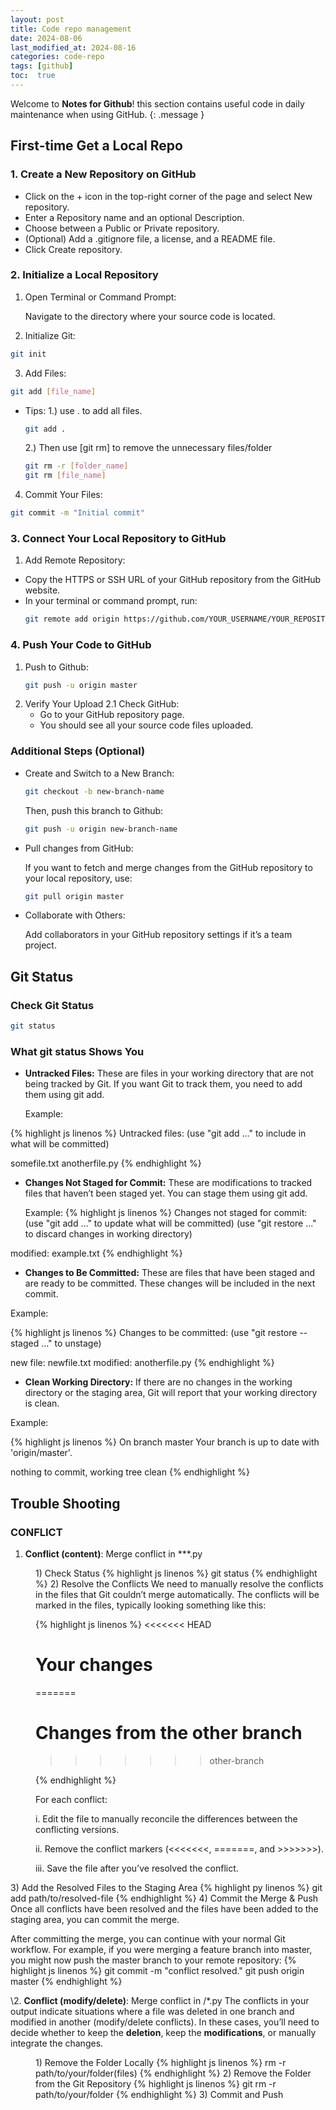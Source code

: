```yaml
---
layout: post
title: Code repo management
date: 2024-08-06 
last_modified_at: 2024-08-16
categories: code-repo
tags: [github]
toc:  true
---
```

Welcome to **Notes for Github**! this section contains useful code in daily maintenance when using GitHub.
{: .message }


## First-time Get a Local Repo

### 1. Create a New Repository on GitHub 
-	Click on the + icon in the top-right corner of the page and select New repository.
-	Enter a Repository name and an optional Description.
-	Choose between a Public or Private repository.
-	(Optional) Add a .gitignore file, a license, and a README file.
-	Click Create repository.

### 2. Initialize a Local Repository
1. 	Open Terminal or Command Prompt:

	Navigate to the directory where your source code is located.

2.	 Initialize Git:
  ``` bash
git init
  ```

3.	 Add Files:
``` bash
git add [file_name] 
```
 -	Tips: 
	1.) use . to add all files.
	``` bash
	git add .
	```
	2.) Then use [git rm] to remove the unnecessary files/folder
	``` bash
	git rm -r [folder_name]
	git rm [file_name]
	```

4.	 Commit Your Files:
``` bash
git commit -m "Initial commit"
```


	

### 3. Connect Your Local Repository to GitHub

1.	Add Remote Repository:
-	Copy the HTTPS or SSH URL of your GitHub repository from the GitHub website.
-	In your terminal or command prompt, run:
  	``` bash
	git remote add origin https://github.com/YOUR_USERNAME/YOUR_REPOSITORY_NAME.git
	```

### 4. Push Your Code to GitHub

1. Push to Github:
	``` bash
	git push -u origin master
	```
2. Verify Your Upload
	2.1 Check GitHub:
	-	Go to your GitHub repository page.
	-	You should see all your source code files uploaded.


### Additional Steps (Optional)

- Create and Switch to a New Branch:
	``` bash
	git checkout -b new-branch-name
	```

	Then, push this branch to Github:
	``` bash
	git push -u origin new-branch-name
	```

- Pull changes from GitHub:

	If you want to fetch and merge changes from the GitHub repository to your local repository, use:

	``` bash
	git pull origin master
	```

- Collaborate with Others:

	Add collaborators in your GitHub repository settings if it’s a team project.


## Git Status

### Check Git Status
``` bash
git status
```

### What git status Shows You
- **Untracked Files:** These are files in your working directory that are not being tracked by Git. If you want Git to track them, you need to add them using git add.

 	Example:

{% highlight js linenos %}
Untracked files:
(use "git add <file>..." to include in what will be committed)

somefile.txt
anotherfile.py
{% endhighlight %}

- **Changes Not Staged for Commit:** These are modifications to tracked files that haven’t been staged yet. You can stage them using git add.

	Example:
{% highlight js linenos %}
Changes not staged for commit:
 (use "git add <file>..." to update what will be committed)
 (use "git restore <file>..." to discard changes in working directory)
	
modified:   example.txt
{% endhighlight %}

- **Changes to Be Committed:** These are files that have been staged and are ready to be committed. These changes will be included in the next commit.

Example:

{% highlight js linenos %}
Changes to be committed:
  (use "git restore --staged <file>..." to unstage)

new file:   newfile.txt
modified:   anotherfile.py
{% endhighlight %}

- **Clean Working Directory:** If there are no changes in the working directory or the staging area, Git will report that your working directory is clean.

Example:

{% highlight js linenos %}
On branch master
Your branch is up to date with 'origin/master'.

nothing to commit, working tree clean
{% endhighlight %}

## Trouble Shooting
### CONFLICT
1. **Conflict (content)**: Merge conflict in ***.py
   
<dd> 1) Check Status
{% highlight js linenos %}
git status
{% endhighlight %}
2) Resolve the Conflicts
We need to manually resolve the conflicts in the files that Git couldn’t merge automatically. The conflicts will be marked in the files, typically looking something like this:

{% highlight js linenos %}
<<<<<<< HEAD
# Your changes
=======
# Changes from the other branch
>>>>>>> other-branch

{% endhighlight %}
 
For each conflict:
<dd>
	
i.	Edit the file to manually reconcile the differences between the conflicting versions.

ii.	Remove the conflict markers (<<<<<<<, =======, and >>>>>>>).

iii.	Save the file after you’ve resolved the conflict.

</dd>
3) Add the Resolved Files to the Staging Area
{% highlight py linenos %}
git add path/to/resolved-file
{% endhighlight %}
4) Commit the Merge & Push 
Once all conflicts have been resolved and the files have been added to the staging area, you can commit the merge.

After committing the merge, you can continue with your normal Git workflow. For example, if you were merging a feature branch into master, you might now push the master branch to your remote repository:
{% highlight js linenos %}
git commit -m "conflict resolved."
git push origin master
{% endhighlight %}
</dd>

\2. **Conflict (modify/delete)**: Merge conflict in /*.py
The conflicts in your output indicate situations where a file was deleted in one branch and modified in another (modify/delete conflicts). In these cases, you’ll need to decide whether to keep the **deletion**, keep the **modifications**, or manually integrate the changes.

<dd>1) Remove the Folder Locally
{% highlight js linenos %}
rm -r path/to/your/folder(files)
{% endhighlight %}
2) Remove the Folder from the Git Repository
{% highlight js linenos %}
git rm -r path/to/your/folder
{% endhighlight %}
3) Commit and Push
</dd>
